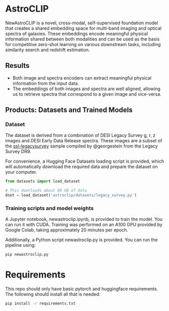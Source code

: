# AstroCLIP

NewAstroCLIP is a novel, cross-modal, self-supervised foundation model that creates a shared embedding space for multi-band imaging and optical spectra of galaxies. These embeddings encode meaningful physical information shared between both modalities and can be used as the basis for competitive zero-shot learning on various downstream tasks, including similarity search and redshift estimation.

## Results

- Both image and spectra encoders can extract meaningful physical information from the input data.
- The embeddings of both images and spectra are well aligned, allowing us to retrieve spectra that correspond to a given image and vice-versa.

## Products: Datasets and Trained Models

### Dataset

The dataset is derived from a combination of DESI Legacy Survey g, r, z images and DESI Early Data Release spectra. These images are a subset of the [ssl-legacysurvey](https://github.com/georgestein/ssl-legacysurvey) sample compiled by @georgestein from the Legacy Survey DR9.

For convenience, a Hugging Face Datasets loading script is provided, which will automatically download the required data and prepare the dataset on your computer.

```python
from datasets import load_dataset

# This downloads about 60 GB of data
dset = load_dataset('astroclip/datasets/legacy_survey.py')

```


### Training scripts and model weights 

A Jupyter notebook, newastroclip.ipynb, is provided to train the model. You can run it with CUDA. Training was performed on an A100 GPU provided by Google Colab, taking approximately 20 minutes per epoch.

Additionally, a Python script newastroclip.py is provided. You can run the pipeline using:

```bash
pip newastroclip.py
```


# Requirements

This repo should only have basic pytorch and huggingface requirements. The following should install all that is needed:

```bash
pip install -r requirements.txt
```
